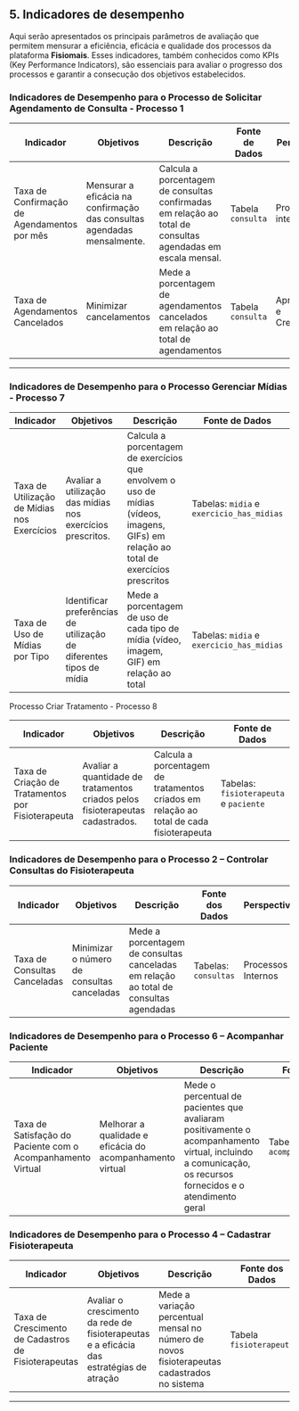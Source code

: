 ## 5. Indicadores de desempenho

<!-- _Apresente aqui os principais indicadores de desempenho e algumas metas para o processo. Atenção: as informações necessárias para gerar os indicadores devem estar contempladas no diagrama de classes e no DER. Colocar no mínimo 5 indicadores._

Perspectivas de medidas de avaliação de desempenho de processos:

* Financeira
* Cliente
* Aprendizado e Crescimento
* Processos internos

Veja o link [Heflo - Types of Process Performance Metrics](https://www.heflo.com/blog/business-management/process-performance-metrics/)

_Usar o seguinte modelo:_

| **Indicador**               | **Objetivos**                                                         | **Descrição**                                             | **Fonte dados**     | **Perspectiva**           |
| --------------------------- | --------------------------------------------------------------------- | --------------------------------------------------------- | ------------------- | ------------------------- |
| Percentual de reclamações   | Avaliar quantitativamente as reclamações                              | Percentual de reclamações em relação ao total atendimento | Tabela reclamações  | Aprendizado e Crescimento |
| Taxa de Requisições abertas | Melhorar a prestação de serviços medindo a porcentagem de requisições | Mede % de requisições atendidas na semana                 | Tabela solicitações | Processos internos        |
| Taxa de entrega de material | Manter controle sobre os materiais que estão sendo entregues          | Mede % de material entregue dentro do mês                 | Tabela Pedidos      | Clientes                  |
|                             |                                                                       |                                                           |                     |                           |

Obs.: todas as informações para gerar os indicadores devem estar no diagrama de classes e no DER. -->

Aqui serão apresentados os principais parâmetros de avaliação que permitem mensurar a eficiência, eficácia e qualidade dos processos da plataforma **Fisiomais**. Esses indicadores, também conhecidos como KPIs (Key Performance Indicators), são essenciais para avaliar o progresso dos processos e garantir a consecução dos objetivos estabelecidos. 

### Indicadores de Desempenho para o Processo de Solicitar Agendamento de Consulta - Processo 1


| **Indicador**                               | **Objetivos**                                                           | **Descrição**                                                                                               | **Fonte de Dados** | **Perspectiva**           |
| ------------------------------------------- | ----------------------------------------------------------------------- | ----------------------------------------------------------------------------------------------------------- | ------------------ | ------------------------- |
| Taxa de Confirmação de Agendamentos por mês | Mensurar a eficácia na confirmação das consultas agendadas mensalmente. | Calcula a porcentagem de consultas confirmadas em relação ao total de consultas agendadas em escala mensal. | Tabela `consulta`  | Processos internos        |
| Taxa de Agendamentos Cancelados             | Minimizar cancelamentos                                                 | Mede a porcentagem de agendamentos cancelados em relação ao total de agendamentos                           | Tabela `consulta`  | Aprendizado e Crescimento |

---

### Indicadores de Desempenho para o Processo Gerenciar Mídias - Processo 7

| **Indicador**                               | **Objetivos**                                                       | **Descrição**                                                                                                                         | **Fonte de Dados**                        | **Perspectiva**    |
| ------------------------------------------- | ------------------------------------------------------------------- | ------------------------------------------------------------------------------------------------------------------------------------- | ----------------------------------------- | ------------------ |
| Taxa de Utilização de Mídias nos Exercícios | Avaliar a utilização das mídias nos exercícios prescritos.          | Calcula a porcentagem de exercícios que envolvem o uso de mídias (vídeos, imagens, GIFs) em relação ao total de exercícios prescritos | Tabelas: `midia` e `exercicio_has_midias` | Processos Internos |
| Taxa de Uso de Mídias por Tipo              | Identificar preferências de utilização de diferentes tipos de mídia | Mede a porcentagem de uso de cada tipo de mídia (vídeo, imagem, GIF) em relação ao total                                              | Tabelas: `midia` e `exercicio_has_midias` | Processos Internos |


 Processo Criar Tratamento - Processo 8

| **Indicador**                               | **Objetivos**                                                       | **Descrição**                                                                                                                         | **Fonte de Dados**                        | **Perspectiva**    |
| ------------------------------------------- | ------------------------------------------------------------------- | ------------------------------------------------------------------------------------------------------------------------------------- | ----------------------------------------- | ------------------ |
| Taxa de Criação de Tratamentos por Fisioterapeuta | Avaliar a quantidade de tratamentos criados pelos fisioterapeutas cadastrados.          | Calcula a porcentagem de tratamentos criados em relação ao total de cada fisioterapeuta | Tabelas: `fisioterapeuta` e `paciente` | Processos Internos |

### Indicadores de Desempenho para o Processo 2 – Controlar Consultas do Fisioterapeuta

| **Indicador** | **Objetivos** | **Descrição** | **Fonte dos Dados** | **Perspectiva** |
|---------------|---------------|---------------|---------------------|-----------------|
| Taxa de Consultas Canceladas | Minimizar o número de consultas canceladas | Mede a porcentagem de consultas canceladas em relação ao total de consultas agendadas | Tabelas: `consultas` | Processos Internos |

### Indicadores de Desempenho para o Processo 6 – Acompanhar Paciente

| **Indicador** | **Objetivos** | **Descrição** | **Fonte dos Dados** | **Perspectiva** |
|---------------|---------------|---------------|---------------------|-----------------|
| Taxa de Satisfação do Paciente com o Acompanhamento Virtual | Melhorar a qualidade e eficácia do acompanhamento virtual | Mede o percentual de pacientes que avaliaram positivamente o acompanhamento virtual, incluindo a comunicação, os recursos fornecidos e o atendimento geral | Tabela: `acompanhamento_virtual` | Perspectiva do Cliente |

### Indicadores de Desempenho para o Processo 4 – Cadastrar Fisioterapeuta

| **Indicador** | **Objetivos** | **Descrição** | **Fonte dos Dados** | **Perspectiva** |
|---------------|---------------|---------------|---------------------|-----------------|
| Taxa de Crescimento de Cadastros de Fisioterapeutas | Avaliar o crescimento da rede de fisioterapeutas e a eficácia das estratégias de atração | Mede a variação percentual mensal no número de novos fisioterapeutas cadastrados no sistema | Tabela `fisioterapeuta` | Processos Internos |


---